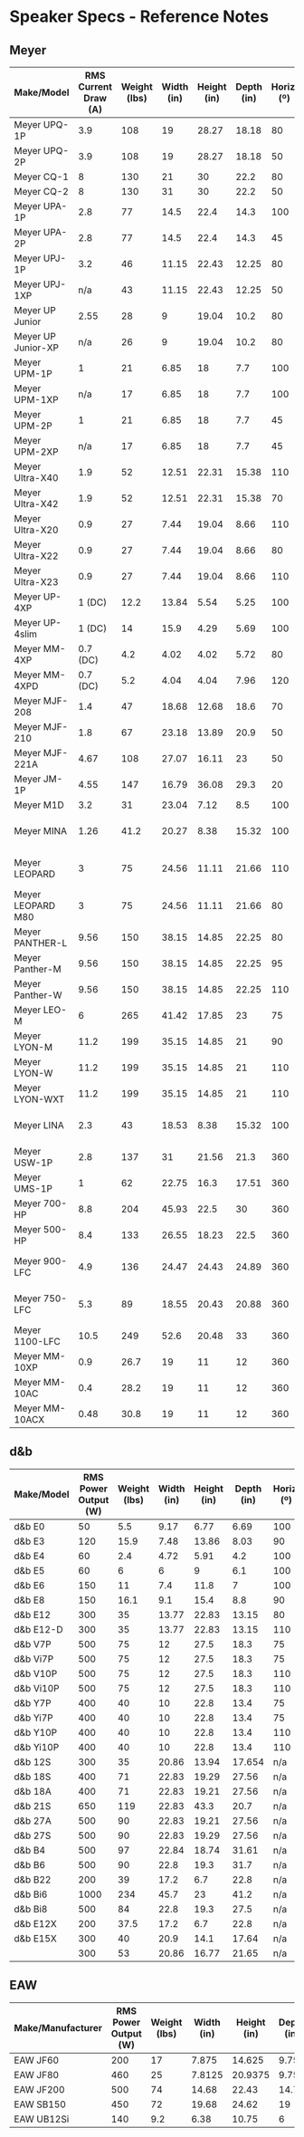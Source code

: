 # Speaker Specs - Reference Notes


## Meyer
|Make/Model        |RMS Current Draw (A)|Weight (lbs)|Width (in)|Height (in)|Depth (in)|Horiz. (º)|Vert. (º)|Horn Rotate|Peak SPL (dB)|Hardware               |
|------------------|--------------------|------------|----------|-----------|----------|----------|---------|-----------|-------------|-----------------------|
|Meyer UPQ-1P      |3.9                 |108         |19        |28.27      |18.18     |80        |50       |no         |136          |M10                    |
|Meyer UPQ-2P      |3.9                 |108         |19        |28.27      |18.18     |50        |50       |no         |136          |M10                    |
|Meyer CQ-1        |8                   |130         |21        |30         |22.2      |80        |40       |no         |136          |M10                    |
|Meyer CQ-2        |8                   |130         |31        |30         |22.2      |50        |40       |no         |139          |M10                    |
|Meyer UPA-1P      |2.8                 |77          |14.5      |22.4       |14.3      |100       |40       |no         |133          |M10                    |
|Meyer UPA-2P      |2.8                 |77          |14.5      |22.4       |14.3      |45        |45       |no         |133          |M10                    |
|Meyer UPJ-1P      |3.2                 |46          |11.15     |22.43      |12.25     |80        |50       |yes        |128          |M8                     |
|Meyer UPJ-1XP     |n/a                 |43          |11.15     |22.43      |12.25     |50        |80       |yes        |125          |M8                     |
|Meyer UP Junior   |2.55                |28          |9         |19.04      |10.2      |80        |50       |yes        |123.5        |M20                    |
|Meyer UP Junior-XP|n/a                 |26          |9         |19.04      |10.2      |80        |50       |yes        |126          |M8                     |
|Meyer UPM-1P      |1                   |21          |6.85      |18         |7.7       |100       |100      |no         |123          |M10                    |
|Meyer UPM-1XP     |n/a                 |17          |6.85      |18         |7.7       |100       |100      |no         |123          |M10                    |
|Meyer UPM-2P      |1                   |21          |6.85      |18         |7.7       |45        |45       |no         |123          |M10                    |
|Meyer UPM-2XP     |n/a                 |17          |6.85      |18         |7.7       |45        |45       |no         |123          |M10                    |
|Meyer Ultra-X40   |1.9                 |52          |12.51     |22.31      |15.38     |110       |50       |yes        |138          |M8                     |
|Meyer Ultra-X42   |1.9                 |52          |12.51     |22.31      |15.38     |70        |50       |yes        |140          |M8                     |
|Meyer Ultra-X20   |0.9                 |27          |7.44      |19.04      |8.66      |110       |50       |yes        |127          |M8                     |
|Meyer Ultra-X22   |0.9                 |27          |7.44      |19.04      |8.66      |80        |50       |yes        |128.5        |M8                     |
|Meyer Ultra-X23   |0.9                 |27          |7.44      |19.04      |8.66      |110       |110      |no         |124          |M8                     |
|Meyer UP-4XP      |1 (DC)              |12.2        |13.84     |5.54       |5.25      |100       |100      |no         |121          |M10                    |
|Meyer UP-4slim    |1 (DC)              |14          |15.9      |4.29       |5.69      |100       |100      |no         |116.5        |M8                     |
|Meyer MM-4XP      |0.7 (DC)            |4.2         |4.02      |4.02       |5.72      |80        |80       |no         |113          |3/8"-16                |
|Meyer MM-4XPD     |0.7 (DC)            |5.2         |4.04      |4.04       |7.96      |120       |120      |no         |111.5        |3/8"-16                |
|Meyer MJF-208     |1.4                 |47          |18.68     |12.68      |18.6      |70        |50       |no         |n/a          |n/a                    |
|Meyer MJF-210     |1.8                 |67          |23.18     |13.89      |20.9      |50        |70       |no         |n/a          |n/a                    |
|Meyer MJF-221A    |4.67                |108         |27.07     |16.11      |23        |50        |50       |no         |139          |n/a                    |
|Meyer JM-1P       |4.55                |147         |16.79     |36.08      |29.3      |20        |60       |no         |138          |M10                    |
|Meyer M1D         |3.2                 |31          |23.04     |7.12       |8.5       |100       |10       |no         |125          |n/a                    |
|Meyer MINA        |1.26                |41.2        |20.27     |8.38       |15.32     |100       |n/a      |no         |128          |MG-MINA/LINA Top Grid  |
|Meyer LEOPARD     |3                   |75          |24.56     |11.11      |21.66     |110       |n/a      |no         |142          |MG-LEOPARD/900 Top Grid|
|Meyer LEOPARD M80 |3                   |75          |24.56     |11.11      |21.66     |80        |n/a      |no         |142          |MG-LEOPARD/900 Top Grid|
|Meyer PANTHER-L   |9.56                |150         |38.15     |14.85      |22.25     |80        |n/a      |no         |150.5        |n/a                    |
|Meyer Panther-M   |9.56                |150         |38.15     |14.85      |22.25     |95        |n/a      |no         |150.5        |n/a                    |
|Meyer Panther-W   |9.56                |150         |38.15     |14.85      |22.25     |110       |n/a      |no         |149.5        |n/a                    |
|Meyer LEO-M       |6                   |265         |41.42     |17.85      |23        |75        |n/a      |no         |155          |MTG-LEO-M Top Grid     |
|Meyer LYON-M      |11.2                |199         |35.15     |14.85      |21        |90        |n/a      |no         |150          |MTG-LYON Top Grid      |
|Meyer LYON-W      |11.2                |199         |35.15     |14.85      |21        |110       |n/a      |no         |148          |MTG-LYON Top Grid      |
|Meyer LYON-WXT    |11.2                |199         |35.15     |14.85      |21        |110       |n/a      |no         |148          |MTG-LYON Top Grid      |
|Meyer LINA        |2.3                 |43          |18.53     |8.38       |15.32     |100       |n/a      |no         |138          |MG-MINA/LINA Top Grid  |
|Meyer USW-1P      |2.8                 |137         |31        |21.56      |21.3      |360       |360      |no         |135          |n/a                    |
|Meyer UMS-1P      |1                   |62          |22.75     |16.3       |17.51     |360       |360      |no         |127          |n/a                    |
|Meyer 700-HP      |8.8                 |204         |45.93     |22.5       |30        |360       |360      |no         |139          |n/a                    |
|Meyer 500-HP      |8.4                 |133         |26.55     |18.23      |22.5      |360       |360      |no         |135          |n/a                    |
|Meyer 900-LFC     |4.9                 |136         |24.47     |24.43      |24.89     |360       |360      |no         |133          |MG-LEOPARD/900 Top Grid|
|Meyer 750-LFC     |5.3                 |89          |18.55     |20.43      |20.88     |360       |360      |no         |130.5        |MG-MINA/LINA Top Grid  |
|Meyer 1100-LFC    |10.5                |249         |52.6      |20.48      |33        |360       |360      |no         |140          |MTG-1100 Top Grid      |
|Meyer MM-10XP     |0.9                 |26.7        |19        |11         |12        |360       |360      |no         |123          |3/8" or M10            |
|Meyer MM-10AC     |0.4                 |28.2        |19        |11         |12        |360       |360      |no         |123          |3/8" or M10            |
|Meyer MM-10ACX    |0.48                |30.8        |19        |11         |12        |360       |360      |no         |123          |3/8" or M10            |


## d&b
|Make/Model|RMS Power Output (W)|Weight (lbs)|Width (in)|Height (in)|Depth (in)|Horiz. (º)|Vert. (º)|Rotate Horn|Peak SPL (dB)|Hardware|
|----------|--------------------|------------|----------|-----------|----------|----------|---------|-----------|-------------|--------|
|d&b E0    |50                  |5.5         |9.17      |6.77       |6.69      |100       |100      |no         |116          |M10     |
|d&b E3    |120                 |15.9        |7.48      |13.86      |8.03      |90        |60       |yes        |122          |M8      |
|d&b E4    |60                  |2.4         |4.72      |5.91       |4.2       |100       |100      |no         |115          |M10     |
|d&b E5    |60                  |6           |6         |9          |6.1       |100       |100      |no         |117          |M10     |
|d&b E6    |150                 |11          |7.4       |11.8       |7         |100       |55       |yes        |123          |M8      |
|d&b E8    |150                 |16.1        |9.1       |15.4       |8.8       |90        |50       |yes        |129          |M10     |
|d&b E12   |300                 |35          |13.77     |22.83      |13.15     |80        |50       |yes        |134          |M10     |
|d&b E12-D |300                 |35          |13.77     |22.83      |13.15     |110       |50       |yes        |134          |M10     |
|d&b V7P   |500                 |75          |12        |27.5       |18.3      |75        |40       |yes        |140          |M10     |
|d&b Vi7P  |500                 |75          |12        |27.5       |18.3      |75        |40       |yes        |139          |M10     |
|d&b V10P  |500                 |75          |12        |27.5       |18.3      |110       |40       |yes        |139          |M10     |
|d&b Vi10P |500                 |75          |12        |27.5       |18.3      |110       |40       |yes        |139          |M10     |
|d&b Y7P   |400                 |40          |10        |22.8       |13.4      |75        |40       |yes        |137          |M10     |
|d&b Yi7P  |400                 |40          |10        |22.8       |13.4      |75        |40       |yes        |137          |M10     |
|d&b Y10P  |400                 |40          |10        |22.8       |13.4      |110       |40       |yes        |136          |M10     |
|d&b Yi10P |400                 |40          |10        |22.8       |13.4      |110       |40       |yes        |136          |M10     |
|d&b 12S   |300                 |35          |20.86     |13.94      |17.654    |n/a       |n/a      |no         |127          |M10     |
|d&b 18S   |400                 |71          |22.83     |19.29      |27.56     |n/a       |n/a      |no         |132          |M10     |
|d&b 18A   |400                 |71          |22.83     |19.21      |27.56     |n/a       |n/a      |no         |132          |M10     |
|d&b 21S   |650                 |119         |22.83     |43.3       |20.7      |n/a       |n/a      |no         |135          |M10     |
|d&b 27A   |500                 |90          |22.83     |19.21      |27.56     |n/a       |n/a      |no         |131          |M10     |
|d&b 27S   |500                 |90          |22.83     |19.29      |27.56     |n/a       |n/a      |no         |131          |M10     |
|d&b B4    |500                 |97          |22.84     |18.74      |31.61     |n/a       |n/a      |no         |131          |M20     |
|d&b B6    |500                 |90          |22.8      |19.3       |31.7      |n/a       |n/a      |no         |134          |M20     |
|d&b B22   |200                 |39          |17.2      |6.7        |22.8      |n/a       |n/a      |no         |122          |M8      |
|d&b Bi6   |1000                |234         |45.7      |23         |41.2      |n/a       |n/a      |no         |143          |n/a     |
|d&b Bi8   |500                 |84          |22.8      |19.3       |27.5      |n/a       |n/a      |no         |134          |M10     |
|d&b E12X  |200                 |37.5        |17.2      |6.7        |22.8      |n/a       |n/a      |no         |122          |M8      |
|d&b E15X  |300                 |40          |20.9      |14.1       |17.64     |n/a       |n/a      |no         |127          |M20     |
|          |300                 |53          |20.86     |16.77      |21.65     |n/a       |n/a      |no         |130          |M20     |


## EAW
|Make/Manufacturer|RMS Power Output (W)|Weight (lbs)|Width (in)|Height (in)|Depth (in)|Horiz. (º)|Vert. (º)|Rotate Horn|Peak SPL (dB)|Hardware|
|-----------------|--------------------|------------|----------|-----------|----------|----------|---------|-----------|-------------|--------|
|EAW JF60         |200                 |17          |7.875     |14.625     |9.75      |110       |110      |no         |119          |1/4"-20 |
|EAW JF80         |460                 |25          |7.8125    |20.9375    |9.75      |100       |100      |no         |125.6        |1/4"-20 |
|EAW JF200        |500                 |74          |14.68     |22.43      |14.75     |90        |90       |no         |131          |3/8"-16 |
|EAW SB150        |450                 |72          |19.68     |24.62      |19        |n/a       |n/a      |no         |133          |n/a     |
|EAW UB12Si		  |140				   |9.2 		|6.38 	   |10.75 	   |6 		  |120 		 |120 	   |no 		   |116.5 		 |1/4"-20 |
